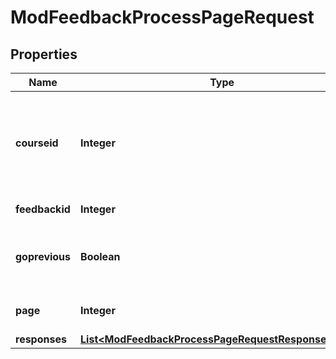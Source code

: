 

# ModFeedbackProcessPageRequest


## Properties

| Name | Type | Description | Notes |
|------------ | ------------- | ------------- | -------------|
|**courseid** | **Integer** | Course where user completes the feedback (for site feedbacks only). |  [optional] |
|**feedbackid** | **Integer** | Feedback instance id. |  |
|**goprevious** | **Boolean** | Whether we want to jump to previous page. |  [optional] |
|**page** | **Integer** | The page being processed. |  |
|**responses** | [**List&lt;ModFeedbackProcessPageRequestResponsesInner&gt;**](ModFeedbackProcessPageRequestResponsesInner.md) |  |  [optional] |



